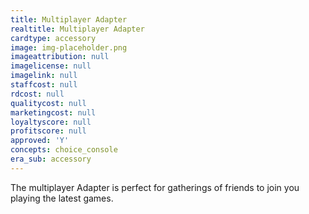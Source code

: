 ```yaml
---
title: Multiplayer Adapter
realtitle: Multiplayer Adapter
cardtype: accessory
image: img-placeholder.png
imageattribution: null
imagelicense: null
imagelink: null
staffcost: null
rdcost: null
qualitycost: null
marketingcost: null
loyaltyscore: null
profitscore: null
approved: 'Y'
concepts: choice_console
era_sub: accessory
---
```


The multiplayer Adapter is perfect for gatherings of friends to join you playing the latest games.
